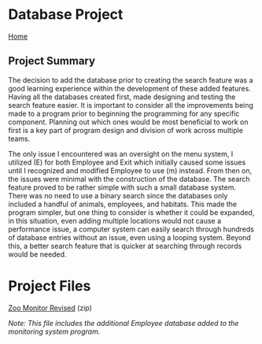 # Database Project

[Home](/index.md)

## Project Summary
The decision to add the database prior to creating the search feature was a good learning 
experience within the development of these added features.  Having all the databases created 
first, made designing and testing the search feature easier.  It is important to consider 
all the improvements being made to a program prior to beginning the programming for any 
specific component.  Planning out which ones would be most beneficial to work on first is a 
key part of program design and division of work across multiple teams.

The only issue I encountered was an oversight on the menu system, I utilized (E) for both 
Employee and Exit which initially caused some issues until I recognized and modified 
Employee to use (m) instead.  From then on, the issues were minimal with the construction 
of the database.  The search feature proved to be rather simple with such a small database 
system.  There was no need to use a binary search since the databases only included a 
handful of animals, employees, and habitats.  This made the program simpler, but one thing 
to consider is whether it could be expanded, in this situation, even adding multiple 
locations would not cause a performance issue, a computer system can easily search through 
hundreds of database entries without an issue, even using a looping system.  Beyond this, 
a better search feature that is quicker at searching through records would be needed.

# Project Files
[Zoo Monitor Revised](/ZooMonitor_Revised.zip) (zip)

_Note: This file includes the additional Employee database added to the monitoring system
program._
